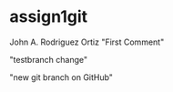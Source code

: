 # assign1git
John A. Rodriguez Ortiz
"First Comment"

"testbranch change"

"new git branch on GitHub"

